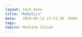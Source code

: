 ```yaml
---
layout: tech_menu
title: "Robotics"
date:   2020-05-12 17:51:36 -0400
tags: 
topics: Machine Vision
---
```


